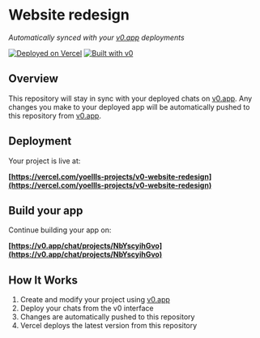 # Website redesign

*Automatically synced with your [v0.app](https://v0.app) deployments*

[![Deployed on Vercel](https://img.shields.io/badge/Deployed%20on-Vercel-black?style=for-the-badge&logo=vercel)](https://vercel.com/yoellls-projects/v0-website-redesign)
[![Built with v0](https://img.shields.io/badge/Built%20with-v0.app-black?style=for-the-badge)](https://v0.app/chat/projects/NbYscyihGvo)

## Overview

This repository will stay in sync with your deployed chats on [v0.app](https://v0.app).
Any changes you make to your deployed app will be automatically pushed to this repository from [v0.app](https://v0.app).

## Deployment

Your project is live at:

**[https://vercel.com/yoellls-projects/v0-website-redesign](https://vercel.com/yoellls-projects/v0-website-redesign)**

## Build your app

Continue building your app on:

**[https://v0.app/chat/projects/NbYscyihGvo](https://v0.app/chat/projects/NbYscyihGvo)**

## How It Works

1. Create and modify your project using [v0.app](https://v0.app)
2. Deploy your chats from the v0 interface
3. Changes are automatically pushed to this repository
4. Vercel deploys the latest version from this repository